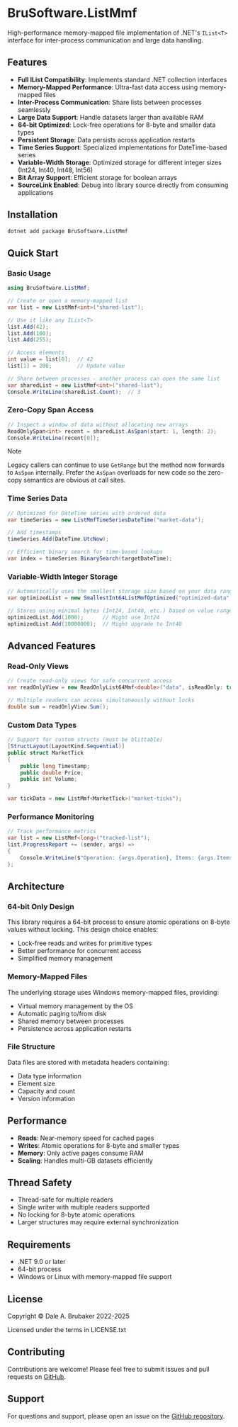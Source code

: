 # BruSoftware.ListMmf

High-performance memory-mapped file implementation of .NET's `IList<T>` interface for inter-process communication and large data handling.

## Features

- **Full IList<T> Compatibility**: Implements standard .NET collection interfaces
- **Memory-Mapped Performance**: Ultra-fast data access using memory-mapped files
- **Inter-Process Communication**: Share lists between processes seamlessly
- **Large Data Support**: Handle datasets larger than available RAM
- **64-bit Optimized**: Lock-free operations for 8-byte and smaller data types
- **Persistent Storage**: Data persists across application restarts
- **Time Series Support**: Specialized implementations for DateTime-based series
- **Variable-Width Storage**: Optimized storage for different integer sizes (Int24, Int40, Int48, Int56)
- **Bit Array Support**: Efficient storage for boolean arrays
- **SourceLink Enabled**: Debug into library source directly from consuming applications

## Installation

```bash
dotnet add package BruSoftware.ListMmf
```

## Quick Start

### Basic Usage

```csharp
using BruSoftware.ListMmf;

// Create or open a memory-mapped list
var list = new ListMmf<int>("shared-list");

// Use it like any IList<T>
list.Add(42);
list.Add(100);
list.Add(255);

// Access elements
int value = list[0];  // 42
list[1] = 200;        // Update value

// Share between processes - another process can open the same list
var sharedList = new ListMmf<int>("shared-list");
Console.WriteLine(sharedList.Count);  // 3
```

### Zero-Copy Span Access

```csharp
// Inspect a window of data without allocating new arrays
ReadOnlySpan<int> recent = sharedList.AsSpan(start: 1, length: 2);
Console.WriteLine(recent[0]);
```

> [!NOTE]
> Legacy callers can continue to use `GetRange` but the method now forwards to `AsSpan` internally.
> Prefer the `AsSpan` overloads for new code so the zero-copy semantics are obvious at call sites.

### Time Series Data

```csharp
// Optimized for DateTime series with ordered data
var timeSeries = new ListMmfTimeSeriesDateTime("market-data");

// Add timestamps
timeSeries.Add(DateTime.UtcNow);

// Efficient binary search for time-based lookups
var index = timeSeries.BinarySearch(targetDateTime);
```

### Variable-Width Integer Storage

```csharp
// Automatically uses the smallest storage size based on your data range
var optimizedList = new SmallestInt64ListMmfOptimized("optimized-data");

// Stores using minimal bytes (Int24, Int40, etc.) based on value range
optimizedList.Add(1000);      // Might use Int24
optimizedList.Add(10000000);  // Might upgrade to Int40
```

## Advanced Features

### Read-Only Views

```csharp
// Create read-only views for safe concurrent access
var readOnlyView = new ReadOnlyList64Mmf<double>("data", isReadOnly: true);

// Multiple readers can access simultaneously without locks
double sum = readOnlyView.Sum();
```

### Custom Data Types

```csharp
// Support for custom structs (must be blittable)
[StructLayout(LayoutKind.Sequential)]
public struct MarketTick
{
    public long Timestamp;
    public double Price;
    public int Volume;
}

var tickData = new ListMmf<MarketTick>("market-ticks");
```

### Performance Monitoring

```csharp
// Track performance metrics
var list = new ListMmf<long>("tracked-list");
list.ProgressReport += (sender, args) => 
{
    Console.WriteLine($"Operation: {args.Operation}, Items: {args.ItemsProcessed}");
};
```

## Architecture

### 64-bit Only Design

This library requires a 64-bit process to ensure atomic operations on 8-byte values without locking. This design choice enables:
- Lock-free reads and writes for primitive types
- Better performance for concurrent access
- Simplified memory management

### Memory-Mapped Files

The underlying storage uses Windows memory-mapped files, providing:
- Virtual memory management by the OS
- Automatic paging to/from disk
- Shared memory between processes
- Persistence across application restarts

### File Structure

Data files are stored with metadata headers containing:
- Data type information
- Element size
- Capacity and count
- Version information

## Performance

- **Reads**: Near-memory speed for cached pages
- **Writes**: Atomic operations for 8-byte and smaller types
- **Memory**: Only active pages consume RAM
- **Scaling**: Handles multi-GB datasets efficiently

## Thread Safety

- Thread-safe for multiple readers
- Single writer with multiple readers supported
- No locking for 8-byte atomic operations
- Larger structures may require external synchronization

## Requirements

- .NET 9.0 or later
- 64-bit process
- Windows or Linux with memory-mapped file support

## License

Copyright © Dale A. Brubaker 2022-2025

Licensed under the terms in LICENSE.txt

## Contributing

Contributions are welcome! Please feel free to submit issues and pull requests on [GitHub](https://github.com/dalebrubaker/ListMmf).

## Support

For questions and support, please open an issue on the [GitHub repository](https://github.com/dalebrubaker/ListMmf/issues).